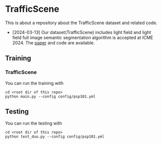 # TrafficScene
This is about a repository about the TrafficScene dataset and related code.


- [2024-03-13] Our dataset(TrafficScene) includes light field and light field full image semantic segmentation algorithm is accepted at ICME 2024. The [paper](https://ieeexplore.ieee.org/abstract/document/10687943) and code are available.

## Training
### TrafficScene
You can run the training with
```shell script
cd <root dir of this repo>
python main.py --config config/psp101.yml 
```

## Testing
You can run the testing with
```shell script
cd <root dir of this repo>
python test_duo.py --config config/psp101.yml 
```